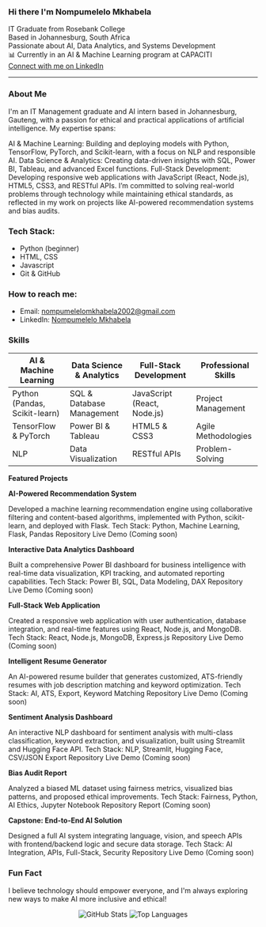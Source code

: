 ### Hi there  I'm Nompumelelo Mkhabela

 IT Graduate from Rosebank College  
 Based in Johannesburg, South Africa  
 Passionate about AI, Data Analytics, and Systems Development  
📊 Currently in an AI & Machine Learning program at CAPACITI  
 [Connect with me on LinkedIn](https://www.linkedin.com/in/nompumelelo-mkhabela-8aa563247)

---

###  About Me

I'm an IT Management graduate and AI intern based in Johannesburg, Gauteng, with a passion for ethical and practical applications of artificial intelligence. My expertise spans:

AI & Machine Learning: Building and deploying models with Python, TensorFlow, PyTorch, and Scikit-learn, with a focus on NLP and responsible AI.
Data Science & Analytics: Creating data-driven insights with SQL, Power BI, Tableau, and advanced Excel functions.
Full-Stack Development: Developing responsive web applications with JavaScript (React, Node.js), HTML5, CSS3, and RESTful APIs.
I’m committed to solving real-world problems through technology while maintaining ethical standards, as reflected in my work on projects like AI-powered recommendation systems and bias audits.

###  Tech Stack:
- Python (beginner)
- HTML, CSS
- Javascript
- Git & GitHub

###  How to reach me:
- Email: nompumelelomkhabela2002@gmail.com
- LinkedIn: [Nompumelelo Mkhabela](https://www.linkedin.com/in/nompumelelo-mkhabela-8aa563247)

###  Skills
| **AI & Machine Learning** | **Data Science & Analytics** | **Full-Stack Development** | **Professional Skills** |
|--------------------------|-----------------------------|---------------------------|------------------------|
| Python (Pandas, Scikit-learn) | SQL & Database Management | JavaScript (React, Node.js) | Project Management |
| TensorFlow & PyTorch | Power BI & Tableau | HTML5 & CSS3 | Agile Methodologies |
| NLP | Data Visualization | RESTful APIs | Problem-Solving |

**Featured Projects**

**AI-Powered Recommendation System**

Developed a machine learning recommendation engine using collaborative filtering and content-based algorithms, implemented with Python, scikit-learn, and deployed with Flask.
Tech Stack: Python, Machine Learning, Flask, Pandas
 Repository
 Live Demo (Coming soon)


**Interactive Data Analytics Dashboard**

Built a comprehensive Power BI dashboard for business intelligence with real-time data visualization, KPI tracking, and automated reporting capabilities.
Tech Stack: Power BI, SQL, Data Modeling, DAX
 Repository
 Live Demo (Coming soon)


**Full-Stack Web Application**

Created a responsive web application with user authentication, database integration, and real-time features using React, Node.js, and MongoDB.
Tech Stack: React, Node.js, MongoDB, Express.js
 Repository
 Live Demo (Coming soon)


**Intelligent Resume Generator**

An AI-powered resume builder that generates customized, ATS-friendly resumes with job description matching and keyword optimization.
Tech Stack: AI, ATS, Export, Keyword Matching
 Repository
 Live Demo (Coming soon)


**Sentiment Analysis Dashboard**

An interactive NLP dashboard for sentiment analysis with multi-class classification, keyword extraction, and visualization, built using Streamlit and Hugging Face API.
Tech Stack: NLP, Streamlit, Hugging Face, CSV/JSON Export
 Repository
 Live Demo (Coming soon)


**Bias Audit Report**

Analyzed a biased ML dataset using fairness metrics, visualized bias patterns, and proposed ethical improvements.
Tech Stack: Fairness, Python, AI Ethics, Jupyter Notebook
 Repository
 Report (Coming soon)


**Capstone: End-to-End AI Solution**

Designed a full AI system integrating language, vision, and speech APIs with frontend/backend logic and secure data storage.
Tech Stack: AI Integration, APIs, Full-Stack, Security
 Repository
 Live Demo (Coming soon)

###  Fun Fact
I believe technology should empower everyone, and I'm always exploring new ways to make AI more inclusive and ethical!

<div align="center">
  <img src="https://github-readme-stats.vercel.app/api?username=Mpume-lelo01&show_icons=true&theme=radical" alt="GitHub Stats">
  <img src="https://github-readme-stats.vercel.app/api/top-langs/?username=Mpume-lelo01&layout=compact&theme=radical" alt="Top Languages">
</div>

